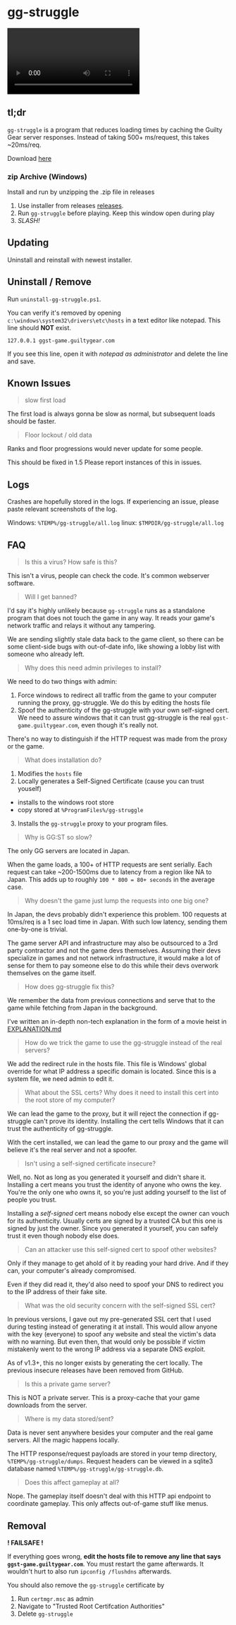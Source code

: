 # gg-struggle

![Demo Video](media/ggmain.webm)

## tl;dr

`gg-struggle` is a program that reduces loading times by caching
the Guilty Gear server responses. Instead of taking 500+ ms/request,
this takes ~20ms/req.

Download [here][releases]

### zip Archive (Windows)

Install and run by unzipping the .zip file in releases

1. Use installer from releases [releases][releases].
2. Run `gg-struggle` before playing. Keep this window open during play
3. _SLASH!_

## Updating

Uninstall and reinstall with newest installer.

## Uninstall / Remove

Run `uninstall-gg-struggle.ps1`.

You can verify it's removed by opening
`c:\windows\system32\drivers\etc\hosts` in a text editor like notepad. This
line should  __NOT__ exist.

```
127.0.0.1 ggst-game.guiltygear.com
```

If you see this line, open it with _notepad as administrator_ and delete the
line and save.

## Known Issues

> slow first load

The first load is always gonna be slow as normal, but subsequent loads should be faster.

> Floor lockout / old data

Ranks and floor progressions would never update for some people.

This should be fixed in 1.5 Please report instances of this in issues.

## Logs

Crashes are hopefully stored in the logs. If experiencing an issue,
please paste relevant screenshots of the log.

Windows: `%TEMP%/gg-struggle/all.log`
linux: `$TMPDIR/gg-struggle/all.log`

## FAQ

> Is this a virus? How safe is this?

This isn't a virus, people can check the code.
It's common webserver software.

> Will I get banned?

I'd say it's highly unlikely because `gg-struggle` runs as a standalone program
that does not touch the game in any way. It reads your game's network traffic
and relays it without any tampering.

We are sending slightly stale data back to the game client, so there can be
some client-side bugs with out-of-date info, like showing a lobby list with
someone who already left.

> Why does this need admin privileges to install?

We need to do two things with admin:

1. Force windows to redirect all traffic from the game to your computer
   running the proxy, gg-struggle. We do this by editing the hosts file
2. Spoof the authenticity of the gg-struggle with your own self-signed cert.
   We need to assure windows that it can trust gg-struggle is the
   real `ggst-game.guiltygear.com`, even though it's really not.

There's no way to distinguish if the HTTP request was made from the proxy or the game.

> What does installation do?

1. Modifies the `hosts` file
2. Locally generates a Self-Signed Certificate (cause you can trust youself)
  - installs to the windows root store
  - copy stored at `%ProgramFiles%/gg-struggle`
3. Installs the `gg-struggle` proxy to your program files.

> Why is GG:ST so slow?

The only GG servers are located in Japan.

When the game loads, a 100+ of HTTP requests are sent serially. Each request
can take ~200-1500ms due to latency from a region like NA to Japan. This adds
up to roughly `100 * 800 = 80+ seconds` in the average case.

> Why doesn't the game just lump the requests into one big one?

In Japan, the devs probably didn't experience this problem. 100 requests at 10ms/req
is a 1 sec load time in Japan. With such low latency, sending them one-by-one is
trivial.

The game server API and infrastructure may also be outsourced to a 3rd party contractor and not the game devs themselves.
Assuming their devs specialize in games and not network infrastructure, it would
make a lot of sense for them to pay someone else to do this while their devs
overwork themselves on the game itself.

> How does gg-struggle fix this?

We remember the data from previous connections and serve that to the game
while fetching from Japan in the background.

I've written an in-depth non-tech explanation in the form of a movie heist in
[EXPLANATION.md](docs/EXPLANATION.md)

> How do we trick the game to use the gg-struggle instead of the real servers?

We add the redirect rule in the hosts file. This file is Windows' global
override for what IP address a specific domain is located. Since this is a
system file, we need admin to edit it.

> What about the SSL certs? Why does it need to install this cert into the root
> store of my computer?

We can lead the game to the proxy, but it will reject the connection if
gg-struggle can't prove its identity. Installing the cert tells Windows that
it can trust the authenticity of gg-struggle.

With the cert installed, we can lead the game to our proxy and the game will
believe it's the real server and not a spoofer.

> Isn't using a self-signed certificate insecure?

Well, no. Not as long as you generated it yourself and didn't share it.
Installing a cert means you trust the identity of anyone
who owns the key. You're the only one who owns it, so you're just adding
yourself to the list of people you trust.

Installing a _self-signed_ cert means nobody else except the owner can vouch
for its authenticity. Usually certs are signed by a trusted CA
but this one is signed by just the owner.
Since you generated it yourself, you can safely trust it even though nobody else
does.

> Can an attacker use this self-signed cert to spoof other websites?

Only if they manage to get ahold of it by reading your hard drive. And if
they can, your computer's already compromised.

Even if they did read it, they'd also need to spoof your DNS to redirect you
to the IP address of their fake site.


> What was the old security concern with the self-signed SSL cert?

In previous versions, I gave out my pre-generated SSL cert that I used during
testing instead of generating it at install.
This would allow anyone with the key (everyone) to spoof any website
and steal the victim's data with no warning. But even then, that would only be
possible if victim mistakenly went to the wrong IP address via a separate DNS
exploit.

As of v1.3+, this no longer exists by generating the cert locally. The previous
insecure releases have been removed from GitHub.

> Is this a private game server?

This is NOT a private server. This is a proxy-cache that your game downloads from
the server.

> Where is my data stored/sent?

Data is never sent anywhere besides your computer and the real game servers.
All the magic happens locally.

The HTTP response/request payloads are stored in your temp directory,
`%TEMP%/gg-struggle/dumps`. Request headers can be viewed in a sqlite3
database named `%TEMP%/gg-struggle/gg-struggle.db`.

> Does this affect gameplay at all?

Nope. The gameplay itself doesn't deal with this HTTP api endpoint
to coordinate gameplay. This only affects out-of-game stuff like menus.

## Removal

**! FAILSAFE !**

If everything goes wrong, **edit the hosts file to remove any line that
says `ggst-game.guiltygear.com`**. You must restart the game afterwards.
It wouldn't hurt to also run `ipconfig /flushdns` afterwards.

You should also remove the `gg-struggle` certificate by

1. Run `certmgr.msc` as admin
2. Navigate to "Trusted Root Certifcation Authorities"
3. Delete `gg-struggle`

[releases]: https://github.com/tsaibermelon/gg-struggle/releases/download
